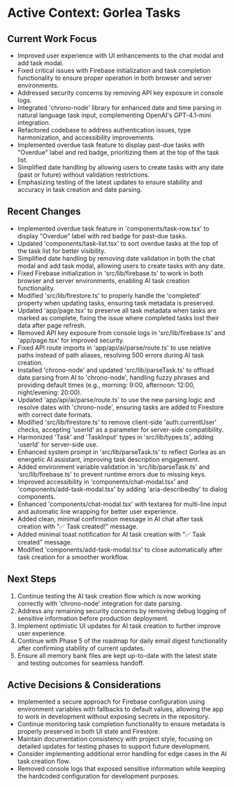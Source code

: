 # Active Context: Gorlea Tasks

## Current Work Focus

- Improved user experience with UI enhancements to the chat modal and add task modal.
- Fixed critical issues with Firebase initialization and task completion functionality to ensure proper operation in both browser and server environments.
- Addressed security concerns by removing API key exposure in console logs.
- Integrated 'chrono-node' library for enhanced date and time parsing in natural language task input, complementing OpenAI's GPT-4.1-mini integration.
- Refactored codebase to address authentication issues, type harmonization, and accessibility improvements.
- Implemented overdue task feature to display past-due tasks with "Overdue" label and red badge, prioritizing them at the top of the task list.
- Simplified date handling by allowing users to create tasks with any date (past or future) without validation restrictions.
- Emphasizing testing of the latest updates to ensure stability and accuracy in task creation and date parsing.

## Recent Changes

- Implemented overdue task feature in 'components/task-row.tsx' to display "Overdue" label with red badge for past-due tasks.
- Updated 'components/task-list.tsx' to sort overdue tasks at the top of the task list for better visibility.
- Simplified date handling by removing date validation in both the chat modal and add task modal, allowing users to create tasks with any date.
- Fixed Firebase initialization in 'src/lib/firebase.ts' to work in both browser and server environments, enabling AI task creation functionality.
- Modified 'src/lib/firestore.ts' to properly handle the 'completed' property when updating tasks, ensuring task metadata is preserved.
- Updated 'app/page.tsx' to preserve all task metadata when tasks are marked as complete, fixing the issue where completed tasks lost their data after page refresh.
- Removed API key exposure from console logs in 'src/lib/firebase.ts' and 'app/page.tsx' for improved security.
- Fixed API route imports in 'app/api/ai/parse/route.ts' to use relative paths instead of path aliases, resolving 500 errors during AI task creation.
- Installed 'chrono-node' and updated 'src/lib/parseTask.ts' to offload date parsing from AI to 'chrono-node', handling fuzzy phrases and providing default times (e.g., morning: 9:00, afternoon: 12:00, night/evening: 20:00).
- Updated 'app/api/ai/parse/route.ts' to use the new parsing logic and resolve dates with 'chrono-node', ensuring tasks are added to Firestore with correct date formats.
- Modified 'src/lib/firestore.ts' to remove client-side 'auth.currentUser' checks, accepting 'userId' as a parameter for server-side compatibility.
- Harmonized 'Task' and 'TaskInput' types in 'src/lib/types.ts', adding 'userId' for server-side use.
- Enhanced system prompt in 'src/lib/parseTask.ts' to reflect Gorlea as an energetic AI assistant, improving task description engagement.
- Added environment variable validation in 'src/lib/parseTask.ts' and 'src/lib/firebase.ts' to prevent runtime errors due to missing keys.
- Improved accessibility in 'components/chat-modal.tsx' and 'components/add-task-modal.tsx' by adding 'aria-describedby' to dialog components.
- Enhanced 'components/chat-modal.tsx' with textarea for multi-line input and automatic line wrapping for better user experience.
- Added clean, minimal confirmation message in AI chat after task creation with "✅ Task created!" message.
- Added minimal toast notification for AI task creation with "✅ Task created" message.
- Modified 'components/add-task-modal.tsx' to close automatically after task creation for a smoother workflow.

## Next Steps

1. Continue testing the AI task creation flow which is now working correctly with 'chrono-node' integration for date parsing.
2. Address any remaining security concerns by removing debug logging of sensitive information before production deployment.
3. Implement optimistic UI updates for AI task creation to further improve user experience.
4. Continue with Phase 5 of the roadmap for daily email digest functionality after confirming stability of current updates.
5. Ensure all memory bank files are kept up-to-date with the latest state and testing outcomes for seamless handoff.

## Active Decisions & Considerations

- Implemented a secure approach for Firebase configuration using environment variables with fallbacks to default values, allowing the app to work in development without exposing secrets in the repository.
- Continue monitoring task completion functionality to ensure metadata is properly preserved in both UI state and Firestore.
- Maintain documentation consistency with project style, focusing on detailed updates for testing phases to support future development.
- Consider implementing additional error handling for edge cases in the AI task creation flow.
- Removed console logs that exposed sensitive information while keeping the hardcoded configuration for development purposes.
